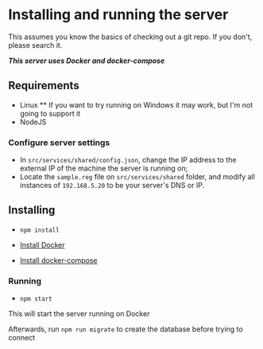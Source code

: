 # Installing and running the server

This assumes you know the basics of checking out a git repo. If you don't, please search it.

**_This server uses Docker and docker-compose_**

## Requirements

- Linux
  \*\* If you want to try running on Windows it may work, but I'm not going to support it
- NodeJS

### Configure server settings

- In `src/services/shared/config.json`, change the IP address to the external IP of the machine the server is running on;
- Locate the `sample.reg` file on `src/services/shared` folder, and modify all instances of `192.168.5.20` to be your server's DNS or IP.

## Installing

- `npm install`

- [Install Docker](https://docs.docker.com/install/)
- [Install docker-compose](https://docs.docker.com/compose/install/)

### Running

- `npm start`

This will start the server running on Docker

Afterwards, run `npm run migrate` to create the database before trying to connect
